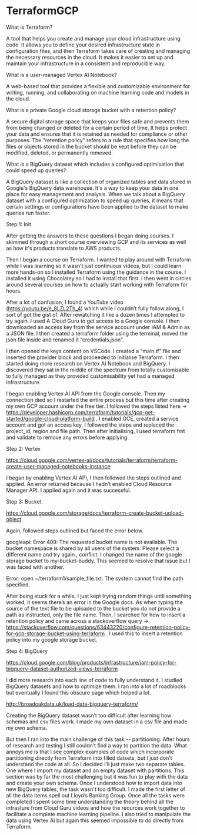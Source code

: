 # TerraformGCP

What is Terraform? 

A tool that helps you create and manage your cloud infrastructure using code. It allows you to define your desired infrastructure state in configuration files, and then Terraform takes care of creating and managing the necessary resources in the cloud. It makes it easier to set up and maintain your infrastructure in a consistent and reproducible way. 

What is a user-managed Vertex AI Notebook? 

A web-based tool that provides a flexible and customizable environment for writing, running, and collaborating on machine learning code and models in the cloud. 

What is a private Google cloud storage bucket with a retention policy? 

A secure digital storage space that keeps your files safe and prevents them from being changed or deleted for a certain period of time. It helps protect your data and ensures that it is retained as needed for compliance or other purposes. The "retention policy" refers to a rule that specifies how long the files or objects stored in the bucket should be kept before they can be modified, deleted, or permanently removed. 

What is a BigQuery dataset which includes a configured optimisation that could speed up queries? 

A BigQuery dataset is like a collection of organized tables and data stored in Google's BigQuery data warehouse. It's a way to keep your data in one place for easy management and analysis. When we talk about a BigQuery dataset with a configured optimization to speed up queries, it means that certain settings or configurations have been applied to the dataset to make queries run faster. 

Step 1: Init 

After getting the answers to these questions I began doing courses. I skimmed through a short course overviewing GCP and its services as well as how it's products translate to AWS products. 

Then I began a course on Terraform. I wanted to play around with Terraform while I was learning so it wasn’t just continuous videos, but I could learn more hands-on so I installed Terraform using the guidance in the course. I installed it using Chocolatey so I had to install that first. I then went in circles around several courses on how to actually start working with Terraform for hours. 

After a lot of confusion, I found a YouTube video (https://youtu.be/e_8LZL2Th_4) which while I couldn’t fully follow along, I sort of got the gist of. After rewatching it like a dozen times I attempted to try again. I used A Cloud Guru to get access to a Google console. I then downloaded an access key from the service account under IAM & Admin as a JSON file. I then created a terraform folder using the terminal, moved the json file inside and renamed it “credentials.json”. 

I then opened the keys content on VSCode. I created a “main.tf” file and inserted the provider block and proceeded to initialise Terraform. I then started doing more research on Vertex AI Notebook and BigQuery. I discovered they sat in the middle of the spectrum from totally customisable to fully managed as they provided customisability yet had a managed infrastructure. 

I began enabling Vertex AI API from the Google console. Then my connection died so I restarted the entire process but this time after creating my own GCP account under the free tier. I followed the steps listed here -> https://developer.hashicorp.com/terraform/tutorials/gcp-get-started/google-cloud-platform-build . I enabled GCE, created a service account and got an access key. I followed the steps and replaced the project_id, region and file path. Then after initialising, I used terraform fmt and validate to remove any errors before applying. 

Step 2: Vertex  

https://cloud.google.com/vertex-ai/docs/tutorials/terraform/terraform-create-user-managed-notebooks-instance 

I began by enabling Vertex AI API, I then followed the steps outlined and applied. An error returned because I hadn’t enabled Cloud Resource Manager API. I applied again and it was successful. 

Step 3: Bucket 

https://cloud.google.com/storage/docs/terraform-create-bucket-upload-object 

Again, followed steps outlined but faced the error below. 

googleapi: Error 409: The requested bucket name is not available. The bucket namespace is shared by all users of the system. Please select a different name and try again., conflict. 
I changed the name of the google storage bucket to my-bucket-buddy. This seemed to resolve that issue but I was faced with another. 

Error: open ~/terraform1/sample_file.txt: The system cannot find the path specified. 

After being stuck for a while, I just kept trying random things until something worked, it seems there’s an error in the Google docs. As when typing the source of the text file to be uploaded to the bucket you do not provide a path as instructed, only the file name.  Then, I searched for how to insert a retention policy and came across a stackoverflow query -> https://stackoverflow.com/questions/63443220/configure-retention-policy-for-gcp-storage-bucket-using-terraform . I used this to insert a retention policy into my google storage bucket.  

Step 4: BigQuery 

https://cloud.google.com/blog/products/infrastructure/iam-policy-for-bigquery-dataset-authorized-views-terraform 

I did more research into each line of code to fully understand it. I studied BigQuery datasets and how to optimize them. I ran into a lot of roadblocks but eventually I found this obscure page which helped a lot. 

http://broadoakdata.uk/load-data-bigquery-terraform/ 

Creating the BigQuery dataset wasn’t too difficult after learning how schemas and csv files work. I made my own dataset in a csv file and made my own schema.  

But then I ran into the main challenge of this task -- partitioning. After hours of research and testing I still couldn’t find a way to partition the data. What annoys me is that I see complex examples of code which incorporate partitioning directly from Terraform into filled datsets, but I just don’t understand the code at all. So I decided I’ll just make two separate tables. One where I import my dataset and an empty dataset with partitions. This section was by far the most challenging but it was fun to play with the data and create your own schema. Once I understood how to import data into new BigQuery tables, the task wasn't too difficult. I made the first letter of all the data items spell out Lloyd’s Banking Group.  Once all the tasks were completed I spent some time understanding the theory behind all the infrasture from Cloud Guru videos and how the reources work together to facilitate a complete machine learning pipeline. I also tried to manipulate the data using Vertex AI but again this seemed impossible to do directly from Terraform.

